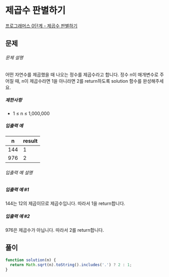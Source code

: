 # 제곱수 판별하기

[프로그래머스 0단계 - 제곱수 판별하기](https://school.programmers.co.kr/learn/courses/30/lessons/120909)

## 문제

###### 문제 설명

어떤 자연수를 제곱했을 때 나오는 정수를 제곱수라고 합니다. 정수 n이 매개변수로 주어질 때, n이 제곱수라면 1을 아니라면 2를 return하도록 solution 함수를 완성해주세요.

##### 제한사항

- 1 ≤ n ≤ 1,000,000

##### 입출력 예

| n   | result |
| --- | ------ |
| 144 | 1      |
| 976 | 2      |

###### 입출력 예 설명

##### 입출력 예 #1

144는 12의 제곱이므로 제곱수입니다. 따라서 1을 return합니다.

##### 입출력 예 #2

976은 제곱수가 아닙니다. 따라서 2를 return합니다.

## 풀이

```javascript
function solution(n) {
  return Math.sqrt(n).toString().includes('.') ? 2 : 1;
}
```

